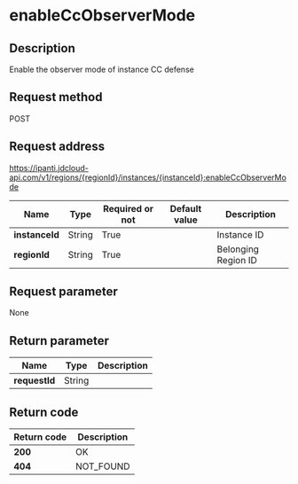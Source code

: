 # enableCcObserverMode


## Description
Enable the observer mode of instance CC defense

## Request method
POST

## Request address
https://ipanti.jdcloud-api.com/v1/regions/{regionId}/instances/{instanceId}:enableCcObserverMode

|Name|Type|Required or not|Default value|Description|
|---|---|---|---|---|
|**instanceId**|String|True||Instance ID|
|**regionId**|String|True||Belonging Region ID|

## Request parameter
None


## Return parameter
|Name|Type|Description|
|---|---|---|
|**requestId**|String||



## Return code
|Return code|Description|
|---|---|
|**200**|OK|
|**404**|NOT_FOUND|
